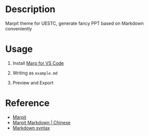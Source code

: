 # Description

Marpit theme for UESTC, generate fancy PPT based on Markdown conveniently

# Usage

1. Install [Marp for VS Code](https://marketplace.visualstudio.com/items?itemName=marp-team.marp-vscode)

2. Writing as `example.md`

3. Preview and Export

# Reference

- [Marpit](https://marpit.marp.app/usage)
- [Marpit Markdown | Chinese](https://caizhiyuan.gitee.io/categories/skills/20200730-marp.html)
- [Markdown syntax](https://www.markdown.xyz/basic-syntax/)
